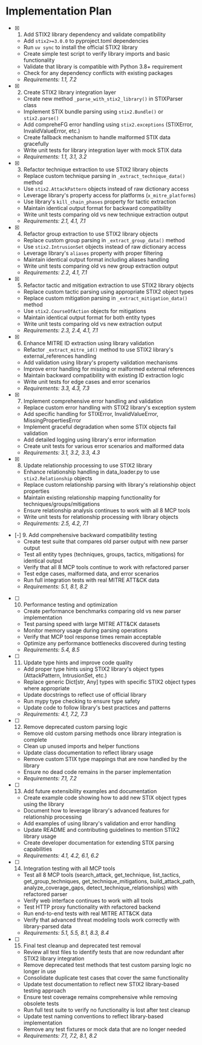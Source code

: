 # Implementation Plan

- [x] 1. Add STIX2 library dependency and validate compatibility
  - Add `stix2>=3.0.0` to pyproject.toml dependencies
  - Run `uv sync` to install the official STIX2 library
  - Create simple test script to verify library imports and basic functionality
  - Validate that library is compatible with Python 3.8+ requirement
  - Check for any dependency conflicts with existing packages
  - _Requirements: 1.1, 7.2_

- [x] 2. Create STIX2 library integration layer
  - Create new method `_parse_with_stix2_library()` in STIXParser class
  - Implement STIX bundle parsing using `stix2.Bundle()` or `stix2.parse()`
  - Add compreheFG error handling using `stix2.exceptions` (STIXError, InvalidValueError, etc.)
  - Create fallback mechanism to handle malformed STIX data gracefully
  - Write unit tests for library integration layer with mock STIX data
  - _Requirements: 1.1, 3.1, 3.2_

- [x] 3. Refactor technique extraction to use STIX2 library objects
  - Replace custom technique parsing in `_extract_technique_data()` method
  - Use `stix2.AttackPattern` objects instead of raw dictionary access
  - Leverage library's property access for platforms (`x_mitre_platforms`)
  - Use library's `kill_chain_phases` property for tactic extraction
  - Maintain identical output format for backward compatibility
  - Write unit tests comparing old vs new technique extraction output
  - _Requirements: 2.1, 4.1, 7.1_

- [x] 4. Refactor group extraction to use STIX2 library objects
  - Replace custom group parsing in `_extract_group_data()` method
  - Use `stix2.IntrusionSet` objects instead of raw dictionary access
  - Leverage library's `aliases` property with proper filtering
  - Maintain identical output format including aliases handling
  - Write unit tests comparing old vs new group extraction output
  - _Requirements: 2.2, 4.1, 7.1_

- [x] 5. Refactor tactic and mitigation extraction to use STIX2 library objects
  - Replace custom tactic parsing using appropriate STIX2 object types
  - Replace custom mitigation parsing in `_extract_mitigation_data()` method
  - Use `stix2.CourseOfAction` objects for mitigations
  - Maintain identical output format for both entity types
  - Write unit tests comparing old vs new extraction output
  - _Requirements: 2.3, 2.4, 4.1, 7.1_

- [x] 6. Enhance MITRE ID extraction using library validation
  - Refactor `_extract_mitre_id()` method to use STIX2 library's external_references handling
  - Add validation using library's property validation mechanisms
  - Improve error handling for missing or malformed external references
  - Maintain backward compatibility with existing ID extraction logic
  - Write unit tests for edge cases and error scenarios
  - _Requirements: 3.3, 4.3, 7.3_

- [x] 7. Implement comprehensive error handling and validation
  - Replace custom error handling with STIX2 library's exception system
  - Add specific handling for STIXError, InvalidValueError, MissingPropertiesError
  - Implement graceful degradation when some STIX objects fail validation
  - Add detailed logging using library's error information
  - Create unit tests for various error scenarios and malformed data
  - _Requirements: 3.1, 3.2, 3.3, 4.3_

- [x] 8. Update relationship processing to use STIX2 library
  - Enhance relationship handling in data_loader.py to use `stix2.Relationship` objects
  - Replace custom relationship parsing with library's relationship object properties
  - Maintain existing relationship mapping functionality for techniques/groups/mitigations
  - Ensure relationship analysis continues to work with all 8 MCP tools
  - Write unit tests for relationship processing with library objects
  - _Requirements: 2.5, 4.2, 7.1_

- [-] 9. Add comprehensive backward compatibility testing
  - Create test suite that compares old parser output with new parser output
  - Test all entity types (techniques, groups, tactics, mitigations) for identical output
  - Verify that all 8 MCP tools continue to work with refactored parser
  - Test edge cases, malformed data, and error scenarios
  - Run full integration tests with real MITRE ATT&CK data
  - _Requirements: 5.1, 8.1, 8.2_

- [ ] 10. Performance testing and optimization
  - Create performance benchmarks comparing old vs new parser implementation
  - Test parsing speed with large MITRE ATT&CK datasets
  - Monitor memory usage during parsing operations
  - Verify that MCP tool response times remain acceptable
  - Optimize any performance bottlenecks discovered during testing
  - _Requirements: 5.4, 8.5_

- [ ] 11. Update type hints and improve code quality
  - Add proper type hints using STIX2 library's object types (AttackPattern, IntrusionSet, etc.)
  - Replace generic Dict[str, Any] types with specific STIX2 object types where appropriate
  - Update docstrings to reflect use of official library
  - Run mypy type checking to ensure type safety
  - Update code to follow library's best practices and patterns
  - _Requirements: 4.1, 7.2, 7.3_

- [ ] 12. Remove deprecated custom parsing logic
  - Remove old custom parsing methods once library integration is complete
  - Clean up unused imports and helper functions
  - Update class documentation to reflect library usage
  - Remove custom STIX type mappings that are now handled by the library
  - Ensure no dead code remains in the parser implementation
  - _Requirements: 7.1, 7.2_

- [ ] 13. Add future extensibility examples and documentation
  - Create example code showing how to add new STIX object types using the library
  - Document how to leverage library's advanced features for relationship processing
  - Add examples of using library's validation and error handling
  - Update README and contributing guidelines to mention STIX2 library usage
  - Create developer documentation for extending STIX parsing capabilities
  - _Requirements: 4.1, 4.2, 6.1, 6.2_

- [ ] 14. Integration testing with all MCP tools
  - Test all 8 MCP tools (search_attack, get_technique, list_tactics, get_group_techniques, get_technique_mitigations, build_attack_path, analyze_coverage_gaps, detect_technique_relationships) with refactored parser
  - Verify web interface continues to work with all tools
  - Test HTTP proxy functionality with refactored backend
  - Run end-to-end tests with real MITRE ATT&CK data
  - Verify that advanced threat modeling tools work correctly with library-parsed data
  - _Requirements: 5.1, 5.5, 8.1, 8.3, 8.4_

- [ ] 15. Final test cleanup and deprecated test removal
  - Review all test files to identify tests that are now redundant after STIX2 library integration
  - Remove deprecated test methods that test custom parsing logic no longer in use
  - Consolidate duplicate test cases that cover the same functionality
  - Update test documentation to reflect new STIX2 library-based testing approach
  - Ensure test coverage remains comprehensive while removing obsolete tests
  - Run full test suite to verify no functionality is lost after test cleanup
  - Update test naming conventions to reflect library-based implementation
  - Remove any test fixtures or mock data that are no longer needed
  - _Requirements: 7.1, 7.2, 8.1, 8.2_
